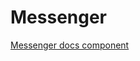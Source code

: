 Messenger
===================

[Messenger docs component](https://symfony.com/doc/current/components/messenger.html)
